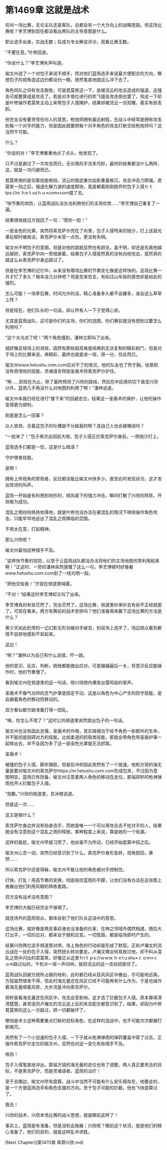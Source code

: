 # 第1469章 这就是战术

任何一场比赛，无论主队还是客队，总都会有一个大方向上的战略思路。但这场比赛呢？李艺博到现在都没看出两队的主导意图是什么。

职业选手出身，实战无数；后成为专业解说评论，观看比赛无数。

“不要在意。”叶修回道。

“你说什么？”李艺博失声叫道。

喻文州选了一个对包子来说不顺手，而对他们蓝雨选手来说最方便配合的方向，哪想包子的视角连这边扫都没扫一眼，居然笔直地就这么冲下去了。

角色同队之间有攻击豁免，可是君莫笑这一下，是被流云的攻击造成的强退，这撞击可就要算成是攻击了。若是对手借位进行的吹飞撞击攻击倒也罢了，但这一下却是叶修操作君莫笑主动上来帮包子入侵掩护，结果却被流云一剑双雕，着实有些丢脸。

他完全没有要责怪任何人的意思。枪炮师拥有最远射程，在战斗中经常是拥有攻击到每一个对手的能力，但是因此就要把每个对手角色的攻击打断交给枪炮师吗？这当然不可能。

什么？

“你说的对！”李艺博重重地点了点头，他发现了。

只不过是避过了一次攻击而已。无论用的手法多巧妙，最终的结果都没什么两样，这，就是一次闪避而已。

君莫笑用的是剑客技能格挡，流云的银武重剑焰影重量极沉，攻击冲击力颇强。君莫笑一挡之后，强退化解力道的速度颇快，竟是朝着刚刚跑开的包子入侵ｈｔtps://m.ｈeｔusｈｕ•com•coｍ撞了去。

“快节奏的攻防，让蓝雨战队没办法利用他们的主场优势……”李艺博自己重复了一遍。

结果很快就见方锐回了一句：“爬你一脸！”

一层金色的光罩，突然将索克萨尔兜在了内里，包子入侵甩来的抛沙，打上这层光罩后顿时被吞没，索克萨尔未受一点伤，更没有失明。

喻文州不明包子的意图，但是对他的跳脱显然也有顾忌，虽不明，却还是先离他越远越好。索克萨尔向一旁规避着，结果包子入侵竟然真的没有向他攻击，竟然真的就这么从索克萨尔身边路过了。

但是在李艺博的记忆中，从来没有哪场比赛的节奏变化像是这样快的。这场比赛一共才打了多久？根本没几分钟吧？但是忽来忽去，有如过山车般的感觉却是如此的强烈。

怎么可能！一场季后赛，时间允许的话，精心准备多久都不会嫌多，谁会这么草草上阵？

但是现在，他们队长的一句话，却让所有人一下子觉得心安。

尤其是蓝雨战队，这可是你们的主场，你们的选图，你们赛前就没有想到过要怎么利用吗？

“这个太乌龙了吧！”两个角色撞到，潘林立即叫了出来。

就好像足球场上的进球，固然有那些超高难度经典到无法复制的精彩射门，但是对于场上的比赛来说，再精彩，最终也就是进一球，得一分，仅此而已。

喻文州www.hetushu.com.com应对不了的情况，他的队友也了然于胸。徐景熙没有吝惜他的技能，灵魂语言释放圣盾术将索克萨尔护住。

“啊……到现在为止，除了最终预测了兴欣的路线，然后在中区顺风切下直击兴欣以外，蓝雨几乎再没什么对地图的利用了啊！”潘林说道。

喻文州本就已经在进行“接下来”的回避走位，结果这一圣盾术的保护，让他的操作变得更为顺利。

到底是怎么一回事？

众人皆惊，合着这包子的吐槽是不分敌我的啊？连自己人也会被嘲讽吗？

“一脸来了！”包子再次出招前大喝，包子入侵正拦索克萨尔身前，一把抛沙打上。

蓝雨选手们都是一怔，这是什么暗语？

守护使者技能。

是啊！

拥有上帝视角的旁观者，反应都没能比喻文州快多少。直至此时发现状况，这才发出惊讶的叫声。

蓝雨一开始是有利用到地形的，顺风直下的强力冲击，瞬间打散了兴欣的阵势，开局极为成功。

混乱之雨纷纷扬扬地落地，就是叶修也没办法在被混乱的情况下继续操作角色攻击，只能早早地逃出了混乱之雨降临的范围。

不用太在意，打起精神。

那么兴欣呢？

喻文州最怕这种措手不及。

“这样快节奏的攻防，以至于让蓝雨战队都没办法将他们的主场地图优势利用起来啊！”正这时，一旁的潘林突然感慨了这么一句，李艺博顿时好像看www.hetushu.com.com到了一线光明一般。

“把他交给我！”方锐在频道里喊着。

“不对！”结果这时李艺博却又叫了出来。

李艺博真的有些茫然了，完全茫然了。这场比赛，频道里吵来吵去有些不正经就罢了，可现在看来，两方有赛前的战术安排吗？他们准备用来赢下这场比赛的方法是什么？

黄少天如此彪悍的一记幻影无形剑被对手破去，别说场上选手了，场边观众看到都情不自禁地感到不安起来。

这边！

“啊？”潘林以为自己有什么说错，吓一跳。

他的意识、反应、判断，统统都能做出应对，可是偏偏最后一关，将意识反应能操作时，他的节奏慢了。

看到喻文州在频道里的这一句话，晓川场馆内爆发出雷鸣般的掌声。

圣盾术不像气功师的念气护罩是固定不动，这是以角色为中心产生的防守技能，是会跟着角色的移动而移动的。

双方看似都欠缺准备打得一团乱。

“咦，你怎么不爬了？”这时公共频道里突然跳出包子的一句话。

喻文州也没有因此怠慢，圣盾术的作用，其实就相当于给予角色一些额外的生命，并不能彻底阻碍对方的技能。比如柔道的抓取类技能，那就会带角色带圣盾护罩一起摔出去，并不会因为多了这一层金色光罩就无法抓取。

圣盾术！

被撞的包子入侵，脚步踉跄，但是前冲却因此突然有了一个提速。他和方锐的海无量是要对喻文州的索克萨尔https://m.hetushu.com.com形成包夹，不过因为意图明显，蓝雨已有防备，喻文州注意着两人角色的移动在走位，那端郑轩的枪淋弹雨也开火拦截包子入侵。

“抱歉。”兴欣的频道里，苏沐橙说道。

但是这一次……

这又是搞什么？

索克萨尔身边并没有贴身选手，而她是唯一一个可以用攻击去干扰对手的人，结果她没有注意到这个混乱之雨的释放，某种程度上来说，算是她的一个纰漏。

这样的尴尬，喻文州早就习惯了，他丝毫不为所动，已经开始盘算中招之后。

喻文州心念一动，突然已经意识到了什么，索克萨尔身形急转，视角拔回，果然……

所以索克萨尔还是得躲，喻文州不能让他的角色被对手控制住。

打快，打乱！用高节奏的变换，彻底拖住蓝雨的手脚，让他们没有办法在这张图上施展出他们利用风眼的熟练套路。

双方没有战术没有意图？

李艺博的大脑已经完全不够用了。

就连场外的蓝雨观众，都体会到了他们队长这话中的意思。

这场比赛，就好像是两支事前谁也没准备的仇家，在神之领域外偶然相遇，随后大打出手，一切的应对，都来自于随机应变。一切思路，都是临场即时产生的。

结果兴欣两位选手频道里对喷，场上角色的行动却是形成了默契。正和卢瀚文的流云战在一处的包子入侵，突然扭头转向要走。卢瀚文哪会轻易放过他，却不料从混乱之雨中闪出的君莫笑，好像正从这里ｈtｔｐs://ｗｗw.ｈｅtｕshu•ｃｏｍ•ｃｏm路过似的，千机伞一挥一声闷响，就将流云的这一击给招架住了。

蓝雨战队回避方锐所占据的地利，此时都已经从狂风风区中撤出，尽可能地远离。方锐虽然很舍不得，但此时海无量还在风区已经不可能再有什么作为，于是也操作着海无量顺着风势，大步流星冲向索克萨尔。

郑轩是看海无量还在风区中，攻击会受影响，这才选了拦截包子入侵。原本算得清清楚楚，甚至连同卢瀚文的流云追上后的夹击配合都意识到了，结果，却因为叶修君莫笑的这么一次路过，把一切都破坏了。

哪怕是术士这种需要重点打断的目标角色，在这样的混战中，也不可能次次都被打断施咒。

突然有了一个小加速的包子入侵，一下子就从枪淋弹雨的弹药覆盖中穿了过去，正操作索克萨尔走位的喻文州，显然也对这一变化有些措手不及。

格挡！

包子入侵笔直地冲出。那端方锐的海无量的走位也有了调整，两人真正要夹击的目标，不是索克萨尔，而是灵魂语者，蓝雨的治疗！

至于去哪边，喻文州早有盘算。战斗中当然不可能有什么安乐窝存在，他要走的，是一个方便蓝雨选手和角色支援的方向。至于包子可能的拦截，他也飞快盘算过了。

我去！

兴欣的战术，兴欣本场比赛的战斗思想，就是眼前这样了！

事实上，蓝雨是有准备，但是没机会施展；兴欣呢？眼前这个状况，就是他们的精心准备了。他们的目的，就是这样乱中求胜。



[Next Chapter](第1470章 草莽兴欣.md)